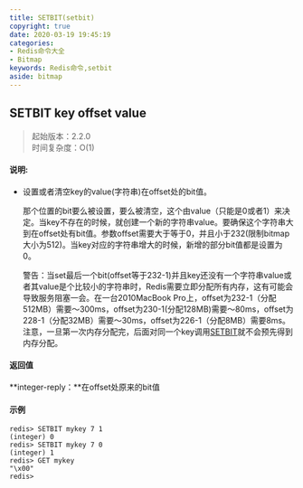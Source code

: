```yaml
---
title: SETBIT(setbit)
copyright: true
date: 2020-03-19 19:45:19
categories: 
- Redis命令大全
- Bitmap
keywords: Redis命令,setbit
aside: bitmap
---
```

## SETBIT key offset value 
>起始版本：2.2.0<br/>时间复杂度：O(1)  


#### 说明:
* 设置或者清空key的value(字符串)在offset处的bit值。

  那个位置的bit要么被设置，要么被清空，这个由value（只能是0或者1）来决定。当key不存在的时候，就创建一个新的字符串value。要确保这个字符串大到在offset处有bit值。参数offset需要大于等于0，并且小于232(限制bitmap大小为512)。当key对应的字符串增大的时候，新增的部分bit值都是设置为0。

  警告：当set最后一个bit(offset等于232-1)并且key还没有一个字符串value或者其value是个比较小的字符串时，Redis需要立即分配所有内存，这有可能会导致服务阻塞一会。在一台2010MacBook Pro上，offset为232-1（分配512MB）需要～300ms，offset为230-1(分配128MB)需要～80ms，offset为228-1（分配32MB）需要～30ms，offset为226-1（分配8MB）需要8ms。注意，一旦第一次内存分配完，后面对同一个key调用[SETBIT](http://www.redis.cn/commands/setbit.html)就不会预先得到内存分配。

#### 返回值


**integer-reply：**在offset处原来的bit值


#### 示例

```
redis> SETBIT mykey 7 1
(integer) 0
redis> SETBIT mykey 7 0
(integer) 1
redis> GET mykey
"\x00"
redis> 
```